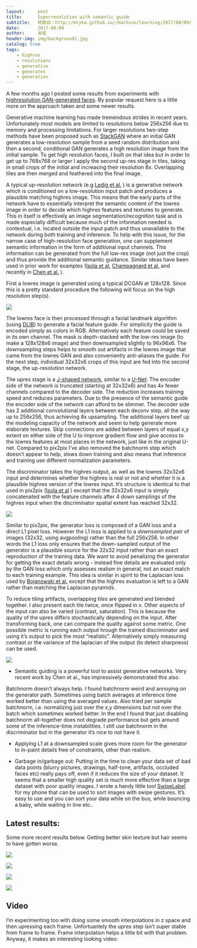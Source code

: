 ```yaml
---
layout:     post
title:      Superresolution with semantic guide
subtitle:   转载自：http://mtyka.github.io//machine/learning/2017/08/09/highres-gan-faces-followup.html
date:       2017-08-09
author:     未知
header-img: img/background1.jpg
catalog: true
tags:
    - highres
    - resolutions
    - generative
    - generates
    - generation
---
```


A few months ago I posted some results from experiments with [highresolution GAN-generated faces](http://mtyka.github.io/machine/learning/2017/06/06/highres-gan-faces.html). By popular request here is a little more on the approach taken and some newer results.

Generative machine learning has made tremendous strides in recent years. Unfortunately most models are limited to resolutions below 256x256 due to memory and processing limitations. For larger resolutions two-step methods have been proposed such as [StackGAN](https://arxiv.org/abs/1612.03242) where an initial GAN generates a low-resolution sample from a seed random distribution and then a second, conditional GAN generates a high resolution image from the initial sample. To get high resolution faces, I built on that idea but in order to get up to 768x768 or larger I apply the second up-res stage in tiles, taking in small crops of the initial and increasing their resolution 8x. Overlapping tiles are then merged and feathered into the final image.

A typical up-resolution network (e.g [Ledig et al.](https://arxiv.org/abs/1609.04802) ) is a generative network which is conditioned on a low-resolution input patch and produces a plausible matching highres image. This means that the early parts of the network have to essentially interpret the semantic content of the lowres image in order to decide which highres features and textures to generate. This in itself is effectively an image segmentation/recognition task and is made especially difficult because much of the information needed is contextual, i.e. located outside the input patch and thus unavailable to the network during both training and inference.
To help with this issue, for the narrow case of high-resolution face generation, one can supplement semantic information in the form of additional input channels. This information can be generated from the full low-res image (not just the crop) and thus provide the additional semantic guidance. Similar ideas have been used in prior work for examples ([Isola et al](https://arxiv.org/abs/1611.07004), [Champagnard et al.](https://arxiv.org/pdf/1603.01768.pdf) and recently in [Chen et al.](https://arxiv.org/abs/1707.09405) ).

First a lowres image is generated using a typical DCGAN at 128x128. Since this is a pretty standard procedure the following will focus on the high resolution step(s).

![](http://mtyka.github.io/assets/highresgan/method1.png)


The lowres face is then processed through a facial landmark algorithm (using [DLIB](http://dlib.net/)) to generate a facial feature guide. For simplicity the guide is encoded simply as colors in RGB. Alternatively each feature could be saved in its own channel. The mask is depth-stacked with the low-res image (to make a 128x128x6 image) and then downsampled slightly to 96x96x6. The downsampling steps helps to smooth out artifacts in the lowres image that came from the lowres GAN and also conveniently anti-aliases the guide.
For the next step, individual 32x32x6 crops of this input are fed into the second stage, the up-resolution network.

The upres stage is a [J-shaped network](https://arxiv.org/pdf/1706.03142.pdf), similar to a [U-Net](https://arxiv.org/abs/1505.04597): The encoder side of the network is truncated (starting at 32x32x6) and has 4x fewer channels compared to the decoder side. The reduction increases training speed and reduces parameters. Due to the presence of the semantic guide the encoder side of the network can afford to be slimmer.
The decoder side has 2 additional convolutional layers between each deconv step, all the way up to 256x256, thus achieving 8x upsampling. The additional layers beef up the modeling capacity of the network and seem to help generate more elaborate textures. 
Skip connections are added between layers of equal x,y extent on either side of the U to improve gradient flow and give access to the lowres features at most places in the network, just like in the original U-net. Compared to pix2pix I’ve also removed the batchnorm step which doesn’t appear to help, slows down training and also means that inference and training use different normalization parameters.

The discriminator takes the highres output, as well as the lowres 32x32x6 input and determines whether the highres is real or not and whether it is a plausible highres version of the lowres input. It’s structure is identical to that used in pix2pix ([Isola et al](https://arxiv.org/abs/1611.07004) ) except that the 32x32x6 input is simply concatenated with the feature channels after 4 down samplings of the highres input when the discriminator spatial extent has reached 32x32.

![](http://mtyka.github.io/assets/highresgan/method2.png)


Similar to pix2pix, the generator loss is composed of a GAN loss and a direct L1 pixel loss. 
However the L1 loss is applied to a *downsampled pair* of images (32x32, using avgpooling) rather than the full 256x256. In other words the L1 loss only ensures that the down-sampled output of the generator is a plausible source for the 32x32 input rather than an exact reproduction of the training data. We want to avoid penalizing the generator for getting the exact details wrong - instead fine details are evaluated only by the GAN loss which only assesses realism in general, not an exact match to each training example. This idea is similar in spirit to the Laplacian loss used by [Bojanowski et al.](https://arxiv.org/abs/1707.05776) except that the highres evaluation is left to a GAN rather than matching the Laplacian pyramids.

To reduce tiling artifacts, overlapping tiles are generated and blended together. I also present each tile twice, once flipped in x. Other aspects of the input can also be varied (contrast, saturation). This is because the quality of the upres differs stochastically depending on the input. After transforming back, one can compare the quality against some metric. One possible metric is running each output hrough the trained discriminator and using it’s output to pick the most “realistic”. Alternatively simply measuring contrast or the variance of the laplacian of the output (to detect sharpness) can be used.

![](http://mtyka.github.io/assets/highresgan/full_tiles.jpg)


- Semantic guiding is a powerful tool to assist generative networks. Very recent work by Chen et al., has impressively demonstrated this also.

Batchnorm doesn’t always help. I found batchnorm weird and annoying on the generator path. Sometimes using batch averages at inference time worked 
better than using the averaged values. Also tried per sample batchnorm, i.e. normalizing just over the x,y dimensions but not over the batch which sometimes worked better. In the end I found that just disabling batchnorm all-together does not degrade performance but gets around some of the inference-time instabilities. I still use batchnorm in the discriminator but in the generator it’s nice to not have it.
- Applying L1 at a downsampled scale gives more room for the generator to in-paint details free of constraints, other than realism.

- Garbage in/garbage out: Putting in the time to clean your data set of bad data points (blurry pictures, drawings, half-tone, artifacts, occluded faces etc) really pays off, even if it reduces the size of your dataset. It seems that a smaller high quality set is much more effective than a large dataset with poor quality images. I wrote a handy little tool [SwipeLabel](https://github.com/mtyka/swipelabel) for my phone that can be used to sort images with swipe gestures. It’s easy to use and you can sort your data while on the bus, while bouncing a baby, while waiting in line etc..


## Latest results:

Some more recent results below. Getting better skin texture but hair seems to have gotten worse.

![](http://mtyka.github.io/assets/highresgan/round2/round2_1.png)


![](http://mtyka.github.io/assets/highresgan/round2/round2_2.jpg)


![](http://mtyka.github.io/assets/highresgan/round2/round2_3.jpg)


![](http://mtyka.github.io/assets/highresgan/round2/round2_4.jpg)


## Video

I’m experimenting too with doing some smooth interpolations in z space and then upressing each frame. Unfortuantely the upres step isn’t super stable from frame to frame. Frame interpolation helps a little bit with that problem. Anyway, it makes an interesting looking video:
